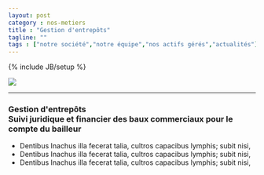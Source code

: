 ```yaml
---
layout: post
category : nos-metiers
title : "Gestion d'entrepôts"
tagline: ""
tags : ["notre société","notre équipe","nos actifs gérés","actualités"]
---
```

{% include JB/setup %}
<div class="row">
    <div class="col-md-12 col-lg-12">
        <img src="{{ ASSET_PATH }}/bootstrap/images/metiers/gestion_technique.png" class="img-responsive">
    </div>
    <div class="col-md-12 col-lg-12 text-center">
      <hr />
    <p>
      <h3>Gestion d'entrepôts<br/>
          Suivi juridique et financier des baux commerciaux pour le compte du bailleur</h3>
    <ul>
      <li>Dentibus Inachus illa fecerat talia, cultros capacibus lymphis; subit nisi,</li>
      <li>Dentibus Inachus illa fecerat talia, cultros capacibus lymphis; subit nisi,</li>
      <li>Dentibus Inachus illa fecerat talia, cultros capacibus lymphis; subit nisi,</li>
    </ul>
    </p>
</div>
